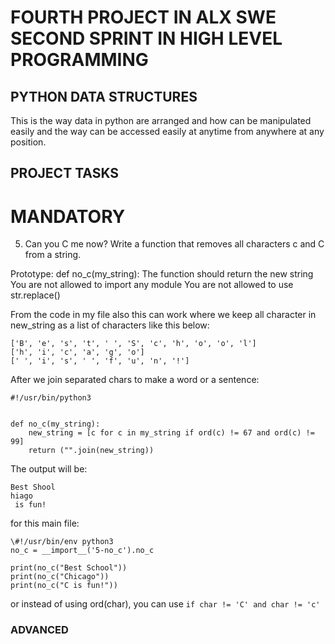 # FOURTH PROJECT IN ALX SWE SECOND SPRINT IN HIGH LEVEL PROGRAMMING

## PYTHON DATA STRUCTURES

This is the way data in python are arranged and how can be manipulated easily and the way can be accessed easily at anytime from anywhere at any position.

## PROJECT TASKS

# MANDATORY

5. Can you C me now?
Write a function that removes all characters c and C from a string.

Prototype: def no_c(my_string):
The function should return the new string
You are not allowed to import any module
You are not allowed to use str.replace()

From the code in my file also this can work where we keep all character in new_string as a list of characters like this below:
```
['B', 'e', 's', 't', ' ', 'S', 'c', 'h', 'o', 'o', 'l']
['h', 'i', 'c', 'a', 'g', 'o']
[' ', 'i', 's', ' ', 'f', 'u', 'n', '!']
```

After we join separated chars to make a word or a sentence:
```
#!/usr/bin/python3


def no_c(my_string):
	new_string = [c for c in my_string if ord(c) != 67 and ord(c) != 99]
	return ("".join(new_string))
```

The output will be:
```
Best Shool
hiago
 is fun!
```
for this main file:
```
\#!/usr/bin/env python3
no_c = __import__('5-no_c').no_c

print(no_c("Best School"))
print(no_c("Chicago"))
print(no_c("C is fun!"))
```

or instead of using ord(char), you can use `if char != 'C' and char != 'c'`

### ADVANCED
